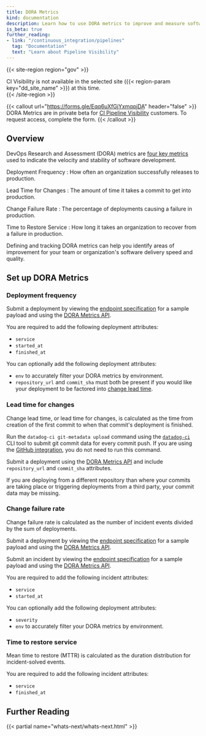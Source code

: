 ```yaml
---
title: DORA Metrics
kind: documentation
description: Learn how to use DORA metrics to improve and measure software development.
is_beta: true
further_reading:
- link: "/continuous_integration/pipelines"
  tag: "Documentation"
  text: "Learn about Pipeline Visibility"
---
```


{{< site-region region="gov" >}}
<div class="alert alert-warning">CI Visibility is not available in the selected site ({{< region-param key="dd_site_name" >}}) at this time.</div>
{{< /site-region >}}

{{< callout url="https://forms.gle/Eqq6uXfGjYxmqpjDA" header="false" >}}
DORA Metrics are in private beta for <a href="https://docs.datadoghq.com/continuous_integration/pipelines/">CI Pipeline Visibility</a> customers. To request access, complete the form.
{{< /callout >}}

## Overview

DevOps Research and Assessment (DORA) metrics are [four key metrics][1] used to indicate the velocity and stability of software development. 

Deployment Frequency
: How often an organization successfully releases to production.

Lead Time for Changes
: The amount of time it takes a commit to get into production.

Change Failure Rate
: The percentage of deployments causing a failure in production.

Time to Restore Service
: How long it takes an organization to recover from a failure in production.

Defining and tracking DORA metrics can help you identify areas of improvement for your team or organization's software delivery speed and quality.

## Set up DORA Metrics

### Deployment frequency

Submit a deployment by viewing the [endpoint specification][2] for a sample payload and using the [DORA Metrics API][3].

You are required to add the following deployment attributes:

- `service`
- `started_at`
- `finished_at`

You can optionally add the following deployment attributes:

- `env` to accurately filter your DORA metrics by environment.
- `repository_url` and `commit_sha` must both be present if you would like your deployment to be factored into [change lead time](#lead-time-for-changes).

### Lead time for changes

Change lead time, or lead time for changes, is calculated as the time from creation of the first commit to when that commit's deployment is finished.

Run the `datadog-ci git-metadata upload` command using the [`datadog-ci`][3] CLI tool to submit git commit data for every commit push. If you are using the [GitHub integration][4], you do not need to run this command.

Submit a deployment using the [DORA Metrics API][3] and include `repository_url` and `commit_sha` attributes.

<div class="alert alert-warning">If you are deploying from a different repository than where your commits are taking place or triggering deployments from a third party, your commit data may be missing.</div>

### Change failure rate

Change failure rate is calculated as the number of incident events divided by the sum of deployments.

Submit a deployment by viewing the [endpoint specification][2] for a sample payload and using the [DORA Metrics API][3].

Submit an incident by viewing the [endpoint specification][2] for a sample payload and using the [DORA Metrics API][3].

You are required to add the following incident attributes:

- `service`
- `started_at`

You can optionally add the following deployment attributes:

- `severity`
- `env` to accurately filter your DORA metrics by environment.

### Time to restore service

Mean time to restore (MTTR) is calculated as the duration distribution for incident-solved events.

You are required to add the following incident attributes:

- `service`
- `finished_at`

## Further Reading

{{< partial name="whats-next/whats-next.html" >}}

[1]: https://cloud.google.com/blog/products/devops-sre/using-the-four-keys-to-measure-your-devops-performance
[2]: /api/latest/continuous_integration/TBD
[3]: https://www.npmjs.com/package/@datadog/datadog-ci
[4]: /integrations/github/
[5]: https://app.datadoghq.com/organization-settings/api-keys
[6]: https://app.datadoghq.com/organization-settings/application-keys
[7]: https://github.com/DataDog/datadog-ci/blob/master/README.md
[8]: /continuous_integration/guides/flaky_test_management/
[9]: https://docs.github.com/en/rest/checks
[10]: https://app.datadoghq.com/integrations/github
[11]: https://docs.datadoghq.com/integrations/github/
